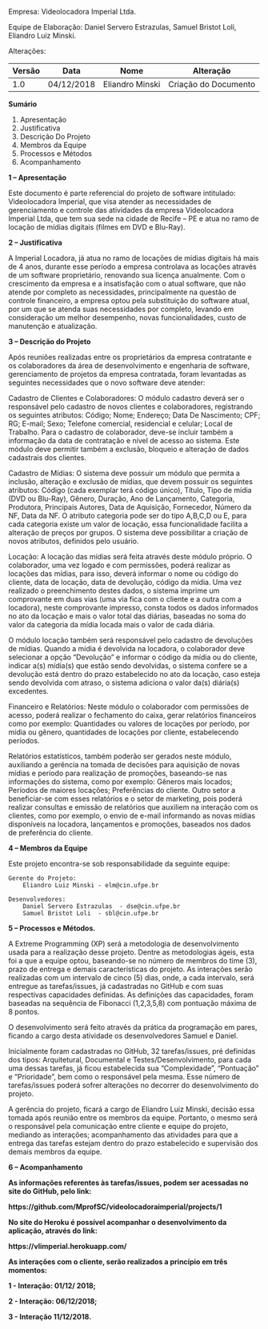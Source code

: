 <p>Empresa: Videolocadora Imperial Ltda.</p>
<p>Equipe de Elaboração: Daniel Servero Estrazulas, Samuel Bristot Loli, Eliandro Luiz Minski.</p>
<p>Alterações:</p>

<table>
<thead>
<tr>
<th>Versão</th>
<th>Data</th>
<th>Nome</th>
<th>Alteração</th>
</tr>
</thead>
<tbody>
<tr>
<td>1.0</td>
<td>04/12/2018</td>
<td>Eliandro Minski</td>
<td>Criação do Documento</td>    
</tbody>
</table>

<p><strong>Sumário</strong></p>
<ol>
<li>Apresentação                      </li>
<li>Justificativa                     </li>
<li>Descrição Do Projeto              </li>
<li>Membros da Equipe                 </li>
<li>Processos e Métodos               </li>
<li>Acompanhamento                    </li>
</ol>


<p><strong>1 – Apresentação</strong></p>
<p>Este documento é parte referencial do projeto de software intitulado: Videolocadora Imperial, que visa atender as necessidades de gerenciamento e controle das atividades da empresa Videolocadora Imperial Ltda, que tem sua sede na cidade de Recife – PE e atua no ramo de locação de mídias digitais (filmes em DVD e Blu-Ray).</p>
<p><strong>2 – Justificativa</strong></p>
<p>A Imperial Locadora, já atua no ramo de locações de mídias digitais há mais de 4 anos, durante esse período a empresa controlava as locações através de um software proprietário, renovando sua licença anualmente. Com o crescimento da empresa e a insatisfação com o atual software, que não atende por completo as necessidades, principalmente na questão de controle financeiro, a empresa optou pela substituição do software atual, por um que se atenda suas necessidades por completo, levando em consideração um melhor desempenho, novas funcionalidades, custo de manutenção e atualização.</p>
<p><strong>3 – Descrição do Projeto</strong></p>
<p>Após reuniões realizadas entre os proprietários da empresa contratante e os colaboradores da área de desenvolvimento e engenharia de software, gerenciamento de projetos da empresa contratada, foram levantadas as seguintes necessidades que o novo software deve atender:<p>
<p> Cadastro de Clientes e Colaboradores: O módulo cadastro deverá ser o responsável pelo cadastro de novos clientes e colaboradores, registrando os seguintes atributos: Código; Nome; Endereço; Data De Nascimento; CPF; RG; E-mail; Sexo; Telefone comercial, residencial e celular; Local de Trabalho. Para o cadastro de colaborador, deve-se incluir também a informação da data de contratação e nível de acesso ao sistema. Este módulo deve permitir também a exclusão, bloqueio e alteração de dados cadastrais dos clientes.</p>
<p>Cadastro de Mídias: O sistema deve possuir um módulo que permita a inclusão, alteração e exclusão de mídias, que devem possuir os seguintes atributos: Código (cada exemplar terá código único), Título, Tipo de mídia (DVD ou Blu-Ray), Gênero, Duração, Ano de Lançamento, Categoria, Produtora, Principais Autores, Data de Aquisição, Fornecedor, Número da NF, Data da NF. O atributo categoria pode ser do tipo A,B,C,D ou E, para cada categoria existe um valor de locação, essa funcionalidade facilita a alteração de preços por grupos. O sistema deve possibilitar a criação de novos atributos, definidos pelo usuário.</p>
<p>Locação: A locação das mídias será feita através deste módulo próprio. O colaborador, uma vez logado e com permissões, poderá realizar as locações das mídias, para isso, deverá informar o nome ou código do cliente, data de locação, data de devolução, código da mídia. Uma vez realizado o preenchimento destes dados, o sistema imprime um comprovante em duas vias (uma via fica com o cliente e a outra com a locadora), neste comprovante impresso, consta todos os dados informados no ato da locação e mais o valor total das diárias, baseadas no soma do valor da categoria da mídia locada mais o valor de cada diária.</p>
<p>O módulo locação também será responsável pelo cadastro de devoluções de mídias. Quando a mídia é devolvida na locadora, o colaborador deve selecionar a opção “Devolução” e informar o código da mídia ou do cliente, indicar a(s) mídia(s) que estão sendo devolvidas, o sistema confere se a devolução está dentro do prazo estabelecido no ato da locação, caso esteja sendo devolvida com atraso, o sistema adiciona o valor da(s) diária(s) excedentes.</p>
<p>Financeiro e Relatórios: Neste módulo o colaborador com permissões de acesso, poderá realizar o fechamento do caixa, gerar relatórios financeiros como por exemplo: Quantidades ou valores de locações por período, por mídia ou gênero, quantidades de locações por cliente, estabelecendo períodos.</p>
<p>Relatórios estatísticos, também poderão ser gerados neste módulo, auxiliando a gerência na tomada de decisões para aquisição de novas mídias e período para realização de promoções, baseando-se nas informações do sistema, como por exemplo: Gêneros mais locados; Períodos de maiores locações; Preferências do cliente. Outro setor a beneficiar-se com esses relatórios e o setor de marketing, pois poderá realizar consultas e emissão de relatórios que auxiliem na interação com os clientes, como por exemplo, o envio de e-mail informando as novas mídias disponíveis na locadora, lançamentos e promoções, baseados nos dados de preferência do cliente.</p> 

<p><strong>4 – Membros da Equipe</strong></p>
<p>Este projeto encontra-se sob responsabilidade da seguinte equipe:</p>

	Gerente do Projeto:
		Eliandro Luiz Minski - elm@cin.ufpe.br
	
	Desenvolvedores:
		Daniel Servero Estrazulas  - dse@cin.ufpe.br
		Samuel Bristot Loli  - sbl@cin.ufpe.br



<p><strong>5 – Processos e Métodos.</strong></p>
<p>A Extreme Programming (XP) será a metodologia de desenvolvimento usada para a realização desse projeto. Dentre as metodologias ágeis, esta foi a que a equipe optou, baseando-se no número de membros do time (3), prazo de entrega e demais características do projeto. As interações serão realizadas com um intervalo de cinco (5) dias, onde, a cada intervalo, será entregue as tarefas/issues, já cadastradas no GitHub e com suas respectivas capacidades definidas. As definições das capacidades, foram baseadas na sequência de Fibonacci (1,2,3,5,8) com pontuação máxima de 8 pontos.</p>
<p>O desenvolvimento será feito através da prática da programação em pares, ficando a cargo desta atividade os desenvolvedores Samuel e Daniel.</p>
<p>Inicialmente foram cadastradas no GitHub, 32 tarefas/issues, pré definidas dos tipos: Arquitetural, Documental e Testes/Desenvolvimento, para cada uma dessas tarefas, já ficou estabelecida sua “Complexidade”, “Pontuação” e “Prioridade”, bem como o responsável pela mesma. Esse número de tarefas/issues poderá sofrer alterações no decorrer do desenvolvimento do projeto.</p>
<p>A gerência do projeto, ficará a cargo de Eliandro Luiz Minski, decisão essa tomada após reunião entre os membros da equipe. Portanto, o mesmo será o responsável pela comunicação entre cliente e equipe do projeto, mediando as interações; acompanhamento das atividades para que a entrega das tarefas estejam dentro do prazo estabelecido e supervisão dos demais membros da equipe.</p>

<p><strong>6 – Acompanhamento<strong></p>

<p>As informações referentes às tarefas/issues, podem ser acessadas no site do GitHub, pelo link:</p>
<p>https://github.com/MprofSC/videolocadoraimperial/projects/1</p>
<p>No site do Heroku é possível acompanhar o desenvolvimento da aplicação, através do link:</p>
<p>https://vlimperial.herokuapp.com/</p>

<p>As interações com o cliente, serão realizados a princípio em três momentos:</p>
<p>1 - Interação: 01/12/ 2018;</p>
<p>2 - Interação: 06/12/2018;</p>
<p>3 - Interação  11/12/2018.</p>
